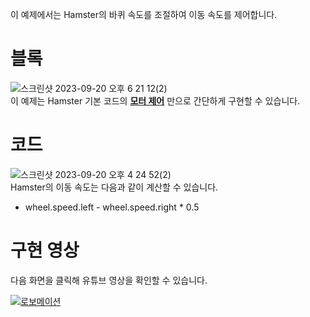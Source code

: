 이 예제에서는 Hamster의 바퀴 속도를 조절하여 이동 속도를 제어합니다.

# 블록  
![스크린샷 2023-09-20 오후 6 21 12(2)](https://github.com/RoboidStudioLAB/Hamster-S/assets/145521931/3d5906dc-e03b-4214-b8e2-27cfaa87dc6d)  
이 예제는 Hamster 기본 코드의 **[모터 제어](https://github.com/RoboidStudioLAB/Hamster-S/blob/main/example/Help/KR/1.%20%EB%B0%94%ED%80%B4%20%EC%86%8D%EB%8F%84%20-%20%EC%86%8D%EB%8F%84%20%EC%A0%9C%EC%96%B4.md)** 만으로 간단하게 구현할 수 있습니다.  

# 코드  
![스크린샷 2023-09-20 오후 4 24 52(2)](https://github.com/RoboidStudioLAB/Hamster-S/assets/145521931/ef31655a-95df-4d3b-8158-7f00a6d1f6f7)  
Hamster의 이동 속도는 다음과 같이 계산할 수 있습니다.  
- wheel.speed.left - wheel.speed.right * 0.5

# 구현 영상  
다음 화면을 클릭해 유튜브 영상을 확인할 수 있습니다. 
  
[![로보메이션](https://img.youtube.com/vi/89ZDSr-cQtE/0.jpg)](https://youtu.be/89ZDSr-cQtE?t=0s)
